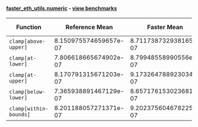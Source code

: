 #### [faster_eth_utils.numeric](https://github.com/BobTheBuidler/faster-eth-utils/blob/master/faster_eth_utils/numeric.py) - [view benchmarks](https://github.com/BobTheBuidler/faster-eth-utils/blob/master/benchmarks/test_numeric_benchmarks.py)

| Function | Reference Mean | Faster Mean | % Change | Speedup (%) | x Faster | Faster |
|----------|---------------|-------------|----------|-------------|----------|--------|
| `clamp[above-upper]` | 8.150975574659657e-07 | 8.711738732938165e-07 | -6.88% | -6.44% | 0.94x | ❌ |
| `clamp[at-lower]` | 7.806618665674902e-07 | 8.79948558990556e-07 | -12.72% | -11.28% | 0.89x | ❌ |
| `clamp[at-upper]` | 8.170791315671203e-07 | 9.173264788923034e-07 | -12.27% | -10.93% | 0.89x | ❌ |
| `clamp[below-lower]` | 7.365938891467129e-07 | 8.657176153023681e-07 | -17.53% | -14.92% | 0.85x | ❌ |
| `clamp[within-bounds]` | 8.201188057271371e-07 | 9.202375604678225e-07 | -12.21% | -10.88% | 0.89x | ❌ |
